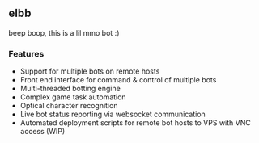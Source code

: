 ## elbb

beep boop, this is a lil mmo bot :)

### Features

* Support for multiple bots on remote hosts
* Front end interface for command & control of multiple bots
* Multi-threaded botting engine
* Complex game task automation
* Optical character recognition
* Live bot status reporting via websocket communication 
* Automated deployment scripts for remote bot hosts to VPS with VNC access (WIP)

